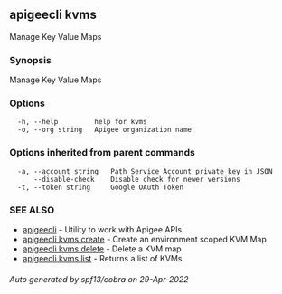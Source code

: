 ## apigeecli kvms

Manage Key Value Maps

### Synopsis

Manage Key Value Maps

### Options

```
  -h, --help         help for kvms
  -o, --org string   Apigee organization name
```

### Options inherited from parent commands

```
  -a, --account string   Path Service Account private key in JSON
      --disable-check    Disable check for newer versions
  -t, --token string     Google OAuth Token
```

### SEE ALSO

* [apigeecli](apigeecli.md)	 - Utility to work with Apigee APIs.
* [apigeecli kvms create](apigeecli_kvms_create.md)	 - Create an environment scoped KVM Map
* [apigeecli kvms delete](apigeecli_kvms_delete.md)	 - Delete a KVM map
* [apigeecli kvms list](apigeecli_kvms_list.md)	 - Returns a list of KVMs

###### Auto generated by spf13/cobra on 29-Apr-2022
